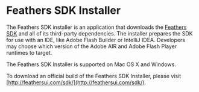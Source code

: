 # Feathers SDK Installer

The Feathers SDK installer is an application that downloads the [Feathers SDK](http://feathersui.com/sdk/) and all of its third-party dependencies. The installer prepares the SDK for use with an IDE, like Adobe Flash Builder or IntelliJ IDEA. Developers may choose which version of the Adobe AIR and Adobe Flash Player runtimes to target.

The Feathers SDK Installer is supported on Mac OS X and Windows.

To download an official build of the Feathers SDK Installer, please visit [http://feathersui.com/sdk/](http://feathersui.com/sdk/).